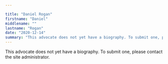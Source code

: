 ```yaml
---

title: "Daniel Rogan"
firstname: "Daniel"
middlename: ""
lastname: "Rogan"
date: "2020-12-14"
summary: "This advocate does not yet have a biography. To submit one, please contact the site administrator."
---
```

This advocate does not yet have a biography. To submit one, please contact the site administrator.

